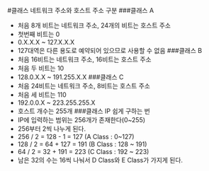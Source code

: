 #클래스 네트워크 주소와 호스트 주소 구분
###클래스 A
- 처음 8개 비트는 네트워크 주소, 24개의 비트는 호스트 주소 
- 첫번째 비트는 0
- 0.X.X.X ~ 127.X.X.X
- 127대역은 다른 용도로 예약되어 있으므로 사용할 수 없음
###클래스 B
- 처음 16비트는 네트워크 주소, 16비트는 호스트 주소
- 처음 두 비트는 10
- 128.0.X.X ~ 191.255.X.X 
###클래스 C
- 처음 24비트는 네트워크 주소, 8비트는 호스트 주소
- 처음 세 비트는 110
- 192.0.0.X ~ 223.255.255.X
- 호스트 개수는 255개
###클래스 IP 쉽게 구하는 번
- IP에 입력하는 범위는 256개가 존재한다(0~255)
- 256부터 2씩 나누게 된다.
- 256 / 2 = 128 - 1 = 127 (A Class : 0~127)
- 128 / 2 = 64 + 127 = 191 (B Class : 128 ~ 191)
- 64 / 2 = 32 + 191 = 223 (C Class : 192 ~ 223)
- 남은 32의 수는 16씩 나눠서 D Class와 E Class가 가지게 된다.
